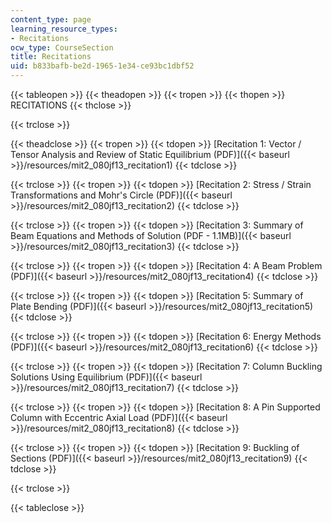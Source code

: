 ```yaml
---
content_type: page
learning_resource_types:
- Recitations
ocw_type: CourseSection
title: Recitations
uid: b833bafb-be2d-1965-1e34-ce93bc1dbf52
---
```


{{< tableopen >}}
{{< theadopen >}}
{{< tropen >}}
{{< thopen >}}
RECITATIONS
{{< thclose >}}

{{< trclose >}}

{{< theadclose >}}
{{< tropen >}}
{{< tdopen >}}
[Recitation 1: Vector / Tensor Analysis and Review of Static Equilibrium (PDF)]({{< baseurl >}}/resources/mit2_080jf13_recitation1)
{{< tdclose >}}

{{< trclose >}}
{{< tropen >}}
{{< tdopen >}}
[Recitation 2: Stress / Strain Transformations and Mohr's Circle (PDF)]({{< baseurl >}}/resources/mit2_080jf13_recitation2)
{{< tdclose >}}

{{< trclose >}}
{{< tropen >}}
{{< tdopen >}}
[Recitation 3: Summary of Beam Equations and Methods of Solution (PDF - 1.1MB)]({{< baseurl >}}/resources/mit2_080jf13_recitation3)
{{< tdclose >}}

{{< trclose >}}
{{< tropen >}}
{{< tdopen >}}
[Recitation 4: A Beam Problem (PDF)]({{< baseurl >}}/resources/mit2_080jf13_recitation4)
{{< tdclose >}}

{{< trclose >}}
{{< tropen >}}
{{< tdopen >}}
[Recitation 5: Summary of Plate Bending (PDF)]({{< baseurl >}}/resources/mit2_080jf13_recitation5)
{{< tdclose >}}

{{< trclose >}}
{{< tropen >}}
{{< tdopen >}}
[Recitation 6: Energy Methods (PDF)]({{< baseurl >}}/resources/mit2_080jf13_recitation6)
{{< tdclose >}}

{{< trclose >}}
{{< tropen >}}
{{< tdopen >}}
[Recitation 7: Column Buckling Solutions Using Equilibrium (PDF)]({{< baseurl >}}/resources/mit2_080jf13_recitation7)
{{< tdclose >}}

{{< trclose >}}
{{< tropen >}}
{{< tdopen >}}
[Recitation 8: A Pin Supported Column with Eccentric Axial Load (PDF)]({{< baseurl >}}/resources/mit2_080jf13_recitation8)
{{< tdclose >}}

{{< trclose >}}
{{< tropen >}}
{{< tdopen >}}
[Recitation 9: Buckling of Sections (PDF)]({{< baseurl >}}/resources/mit2_080jf13_recitation9)
{{< tdclose >}}

{{< trclose >}}

{{< tableclose >}}